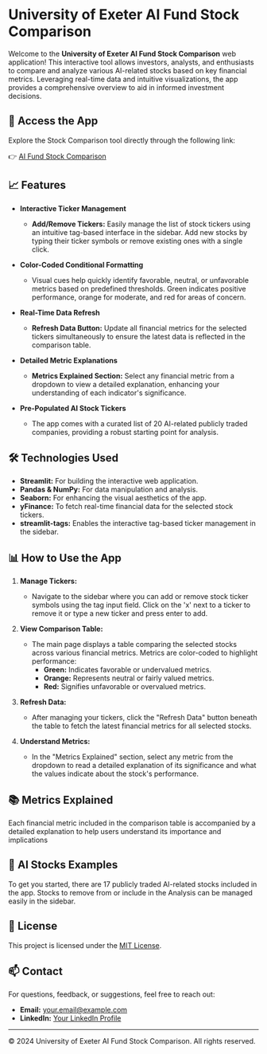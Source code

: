 # University of Exeter AI Fund Stock Comparison

Welcome to the **University of Exeter AI Fund Stock Comparison** web application! This interactive tool allows investors, analysts, and enthusiasts to compare and analyze various AI-related stocks based on key financial metrics. Leveraging real-time data and intuitive visualizations, the app provides a comprehensive overview to aid in informed investment decisions.

## 🚀 **Access the App**

Explore the Stock Comparison tool directly through the following link:

👉 [AI Fund Stock Comparison](https://ai-fund-analysis-1.streamlit.app/)

## 📈 **Features**

- **Interactive Ticker Management**
  - **Add/Remove Tickers:** Easily manage the list of stock tickers using an intuitive tag-based interface in the sidebar. Add new stocks by typing their ticker symbols or remove existing ones with a single click.


- **Color-Coded Conditional Formatting**
  - Visual cues help quickly identify favorable, neutral, or unfavorable metrics based on predefined thresholds. Green indicates positive performance, orange for moderate, and red for areas of concern.

- **Real-Time Data Refresh**
  - **Refresh Data Button:** Update all financial metrics for the selected tickers simultaneously to ensure the latest data is reflected in the comparison table.

- **Detailed Metric Explanations**
  - **Metrics Explained Section:** Select any financial metric from a dropdown to view a detailed explanation, enhancing your understanding of each indicator's significance.

- **Pre-Populated AI Stock Tickers**
  - The app comes with a curated list of 20 AI-related publicly traded companies, providing a robust starting point for analysis.

## 🛠️ **Technologies Used**

- **Streamlit:** For building the interactive web application.
- **Pandas & NumPy:** For data manipulation and analysis.
- **Seaborn:** For enhancing the visual aesthetics of the app.
- **yFinance:** To fetch real-time financial data for the selected stock tickers.
- **streamlit-tags:** Enables the interactive tag-based ticker management in the sidebar.

## 📊 **How to Use the App**

1. **Manage Tickers:**
   - Navigate to the sidebar where you can add or remove stock ticker symbols using the tag input field. Click on the 'x' next to a ticker to remove it or type a new ticker and press enter to add.

2. **View Comparison Table:**
   - The main page displays a table comparing the selected stocks across various financial metrics. Metrics are color-coded to highlight performance:
     - **Green:** Indicates favorable or undervalued metrics.
     - **Orange:** Represents neutral or fairly valued metrics.
     - **Red:** Signifies unfavorable or overvalued metrics.

3. **Refresh Data:**
   - After managing your tickers, click the "Refresh Data" button beneath the table to fetch the latest financial metrics for all selected stocks.

4. **Understand Metrics:**
   - In the "Metrics Explained" section, select any metric from the dropdown to read a detailed explanation of its significance and what the values indicate about the stock's performance.

## 📚 **Metrics Explained**

Each financial metric included in the comparison table is accompanied by a detailed explanation to help users understand its importance and implications

## 🔗 **AI Stocks Examples**

To get you started, there are 17 publicly traded AI-related stocks included in the app. Stocks to remove from or include in the Analysis can be managed easily in the sidebar.


## 📜 **License**

This project is licensed under the [MIT License](LICENSE).

## 📫 **Contact**

For questions, feedback, or suggestions, feel free to reach out:

- **Email:** [your.email@example.com](mailto:your.email@example.com)
- **LinkedIn:** [Your LinkedIn Profile](https://www.linkedin.com/in/your-profile)

---

© 2024 University of Exeter AI Fund Stock Comparison. All rights reserved.
